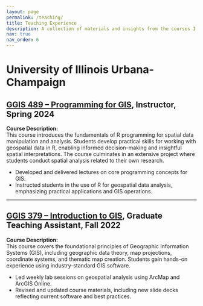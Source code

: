 ```yaml
---
layout: page
permalink: /teaching/
title: Teaching Experience
description: A collection of materials and insights from the courses I have taught.
nav: true
nav_order: 6
---
```


# University of Illinois Urbana-Champaign

## [GGIS 489 – Programming for GIS](https://courses.illinois.edu/schedule/2024/spring/GGIS/489), Instructor, Spring 2024

**Course Description:**  
This course introduces the fundamentals of R programming for spatial data manipulation and analysis. Students develop practical skills for working with geospatial data in R, enabling informed decision-making and insightful spatial interpretations. The course culminates in an extensive project where students conduct spatial analysis related to their own research.

- Developed and delivered lectures on core programming concepts for GIS.  
- Instructed students in the use of R for geospatial data analysis, emphasizing practical applications and GIS operations.

---

## [GGIS 379 – Introduction to GIS](https://courses.illinois.edu/schedule/2022/fall/GGIS/379), Graduate Teaching Assistant, Fall 2022

**Course Description:**  
This course covers the foundational principles of Geographic Information Systems (GIS), including geographic data theory, map projections, coordinate systems, and thematic map creation. Students gain hands-on experience using industry-standard GIS software.

- Led weekly lab sessions on geospatial analysis using ArcMap and ArcGIS Online.  
- Revised and updated course materials, including new slide decks reflecting current software and best practices.

